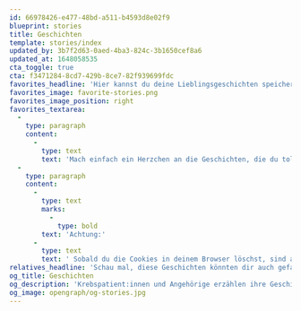 ```yaml
---
id: 66978426-e477-48bd-a511-b4593d8e02f9
blueprint: stories
title: Geschichten
template: stories/index
updated_by: 3b7f2d63-0aed-4ba3-824c-3b1650cef8a6
updated_at: 1648058535
cta_toggle: true
cta: f3471284-8cd7-429b-8ce7-82f939699fdc
favorites_headline: 'Hier kannst du deine Lieblingsgeschichten speichern.'
favorites_image: favorite-stories.png
favorites_image_position: right
favorites_textarea:
  -
    type: paragraph
    content:
      -
        type: text
        text: 'Mach einfach ein Herzchen an die Geschichten, die du toll findest oder später lesen möchtest, so findest du sie ganz schnell wieder.'
  -
    type: paragraph
    content:
      -
        type: text
        marks:
          -
            type: bold
        text: 'Achtung:'
      -
        type: text
        text: ' Sobald du die Cookies in deinem Browser löschst, sind auch deine Favoriten weg.'
relatives_headline: 'Schau mal, diese Geschichten könnten dir auch gefallen.'
og_title: Geschichten
og_description: 'Krebspatient:innen und Angehörige erzählen ihre Geschichten.'
og_image: opengraph/og-stories.jpg
---
```

